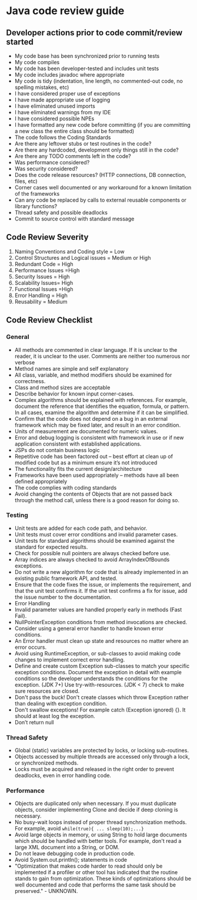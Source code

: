 # Java code review guide

## Developer actions prior to code commit/review started

* My code base has been synchronized prior to running tests
* My code compiles
* My code has been developer-tested and includes unit tests
* My code includes javadoc where appropriate
* My code is tidy (indentation, line length, no commented-out code, no spelling
  mistakes, etc)
* I have considered proper use of exceptions
* I have made appropriate use of logging
* I have eliminated unused imports
* I have eliminated warnings from my IDE
* I have considered possible NPEs
* I have formatted any new code before committing (if you are committing a new
  class the entire class should be formatted)
* The code follows the Coding Standards
* Are there any leftover stubs or test routines in the code?
* Are there any hardcoded, development only things still in the code?
* Are there any TODO comments left in the code?
* Was performance considered?
* Was security considered?
* Does the code release resources? (HTTP connections, DB connection, files,
  etc)
* Corner cases well documented or any workaround for a known limitation of the
  frameworks
* Can any code be replaced by calls to external reusable components or library
  functions?
* Thread safety and possible deadlocks
* Commit to source control with standard message

## Code Review Severity

1. Naming Conventions and Coding style = Low
2. Control Structures and Logical issues = Medium or High
3. Redundant Code = High
4. Performance Issues =High
5. Security Issues = High
6. Scalability Issues= High
7. Functional Issues =High
8. Error Handling = High
9. Reusability = Medium

## Code Review Checklist

### General

* All methods are commented in clear language. If it is unclear to the reader,
  it is unclear to the user. Comments are neither too numerous nor verbose
* Method names are simple and self explanatory
* All class, variable, and method modifiers should be examined for correctness.
* Class and method sizes are acceptable
* Describe behavior for known input corner-cases.
* Complex algorithms should be explained with references. For example, document
  the reference that identifies the equation, formula, or pattern. In all
  cases, examine the algorithm and determine if it can be simplified.
* Confirm that the code does not depend on a bug in an external framework which
  may be fixed later, and result in an error condition.
* Units of measurement are documented for numeric values.
* Error and debug logging is consistent with framework in use or if new
  application consistent with established applications.
* JSPs do not contain business logic
* Repetitive code has been factored out – best effort at clean up of modified
  code but as a minimum ensure it’s not introduced
* The functionality fits the current design/architecture
* Frameworks have been used appropriately – methods have all been defined
  appropriately
* The code complies with coding standards
* Avoid changing the contents of Objects that are not passed back through the
  method call, unless there is a good reason for doing so.

### Testing

* Unit tests are added for each code path, and behavior.
* Unit tests must cover error conditions and invalid parameter cases.
* Unit tests for standard algorithms should be examined against the standard
  for expected results.
* Check for possible null pointers are always checked before use.
* Array indices are always checked to avoid ArrayIndexOfBounds exceptions.
* Do not write a new algorithm for code that is already implemented in an
  existing public framework API, and tested.
* Ensure that the code fixes the issue, or implements the requirement, and that
  the unit test confirms it. If the unit test confirms a fix for issue, add the
  issue number to the documentation.
* Error Handling
* Invalid parameter values are handled properly early in methods (Fast Fail).
* NullPointerException conditions from method invocations are checked.
* Consider using a general error handler to handle known error conditions.
* An Error handler must clean up state and resources no matter where an error
  occurs.
* Avoid using RuntimeException, or sub-classes to avoid making code changes to
  implement correct error handling.
* Define and create custom Exception sub-classes to match your specific
  exception conditions. Document the exception in detail with example
  conditions so the developer understands the conditions for the exception.
  (JDK 7+) Use try-with-resources. (JDK < 7) check to make sure resources are
  closed.
* Don't pass the buck! Don't create classes which throw Exception rather than
  dealing with exception condition.
* Don't swallow exceptions! For example catch (Exception ignored) {}. It should
  at least log the exception.
* Don’t return null

### Thread Safety

* Global (static) variables are protected by locks, or locking sub-routines.
* Objects accessed by multiple threads are accessed only through a lock, or
  synchronized methods.
* Locks must be acquired and released in the right order to prevent deadlocks,
  even in error handling code.

### Performance

* Objects are duplicated only when necessary. If you must duplicate objects,
  consider implementing Clone and decide if deep cloning is necessary.
* No busy-wait loops instead of proper thread synchronization methods. For
  example, avoid `while(true){ ... sleep(10);...}`
* Avoid large objects in memory, or using String to hold large documents which
  should be handled with better tools. For example, don't read a large XML
  document into a String, or DOM.
* Do not leave debugging code in production code.
* Avoid System.out.println(); statements in code
* "Optimization that makes code harder to read should only be implemented if a
  profiler or other tool has indicated that the routine stands to gain from
  optimization. These kinds of optimizations should be well documented and code
  that performs the same task should be preserved." - UNKNOWN.
